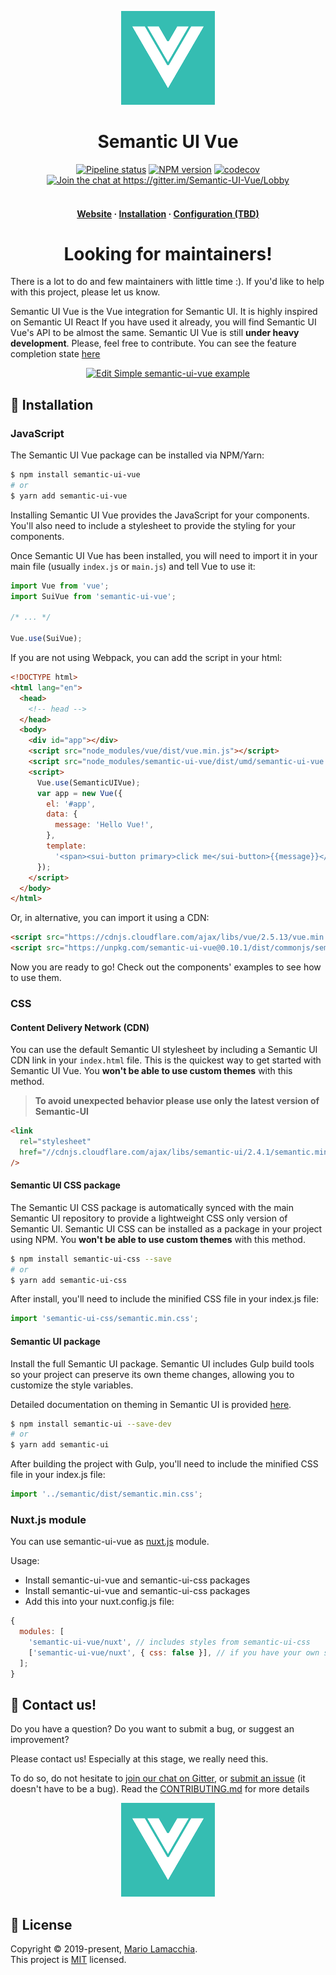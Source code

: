 <p align="center">
  <img
    src="https://raw.githubusercontent.com/Semantic-UI-Vue/Semantic-UI-Vue/master/docs/public/static/images/logo.png"
    alt="Semantic UI Vue"
  />
  <h1 align=center>Semantic UI Vue</h1>
</p>

<p align="center">
  <a href="https://github.com/Semantic-UI-Vue/Semantic-UI-Vue/actions"><img src="https://github.com/Semantic-UI-Vue/Semantic-UI-Vue/workflows/Build%20and%20Deploy/badge.svg" alt="Pipeline status"/></a>
  <a href="https://www.npmjs.com/package/semantic-ui-vue"><img src="https://badge.fury.io/js/semantic-ui-vue.svg" alt="NPM version"/></a>
  <a href="https://codecov.io/gh/Semantic-UI-Vue/Semantic-UI-Vue"><img src="https://codecov.io/gh/Semantic-UI-Vue/Semantic-UI-Vue/branch/master/graph/badge.svg" alt="codecov"/></a><br />
  <a href="https://gitter.im/Semantic-UI-Vue/Lobby"><img src="https://badges.gitter.im/Join%20Chat.svg" alt="Join the chat at https://gitter.im/Semantic-UI-Vue/Lobby"/></a>
</p>

<h4 align="center">
  <br />
  <a href="https://semantic-ui-vue.github.io">Website</a>
  ·
  <a href="#-installation">Installation</a>
  ·
  <a href="#">Configuration (TBD)</a>
</h4>

<h1 align="center">Looking for maintainers!</h1>

There is a lot to do and few maintainers with little time :). If you'd like to help with this project, please let us know.

Semantic UI Vue is the Vue integration for <a src="https://semantic-ui.com/">Semantic UI</a>. It is highly inspired on <a src="https://react.semantic-ui.com">Semantic UI React</a>
If you have used it already, you will find Semantic UI Vue's API to be almost the same. Semantic UI Vue is still **under heavy development**. Please, feel free to contribute. You can see the feature completion state [here](https://semantic-ui-vue.github.io/#/features)

<p align="center">
  <a href="https://codesandbox.io/s/618o6oy16k"><img src="https://codesandbox.io/static/img/play-codesandbox.svg" alt="Edit Simple semantic-ui-vue example"/></a>
<p>

## 🚀 Installation

### JavaScript

The Semantic UI Vue package can be installed via NPM/Yarn:

```bash
$ npm install semantic-ui-vue
# or
$ yarn add semantic-ui-vue
```

Installing Semantic UI Vue provides the JavaScript for your components. You'll also need to include a stylesheet to provide the styling for your components.

Once Semantic UI Vue has been installed, you will need to import it in your main file (usually `index.js` or `main.js`) and tell Vue to use it:

```js
import Vue from 'vue';
import SuiVue from 'semantic-ui-vue';

/* ... */

Vue.use(SuiVue);
```

If you are not using Webpack, you can add the script in your html:

```html
<!DOCTYPE html>
<html lang="en">
  <head>
    <!-- head -->
  </head>
  <body>
    <div id="app"></div>
    <script src="node_modules/vue/dist/vue.min.js"></script>
    <script src="node_modules/semantic-ui-vue/dist/umd/semantic-ui-vue.min.js"></script>
    <script>
      Vue.use(SemanticUIVue);
      var app = new Vue({
        el: '#app',
        data: {
          message: 'Hello Vue!',
        },
        template:
          '<span><sui-button primary>click me</sui-button>{{message}}</span>',
      });
    </script>
  </body>
</html>
```

Or, in alternative, you can import it using a CDN:

```html
<script src="https://cdnjs.cloudflare.com/ajax/libs/vue/2.5.13/vue.min.js"></script>
<script src="https://unpkg.com/semantic-ui-vue@0.10.1/dist/commonjs/semantic-ui-vue.js"></script>
```

Now you are ready to go! Check out the components' examples to see how to use them.

### CSS

#### Content Delivery Network (CDN)

You can use the default Semantic UI stylesheet by including a Semantic UI CDN link in your `index.html` file.
This is the quickest way to get started with Semantic UI Vue. You **won't be able to use custom themes** with this method.

> **To avoid unexpected behavior please use only the latest version of Semantic-UI**

```html
<link
  rel="stylesheet"
  href="//cdnjs.cloudflare.com/ajax/libs/semantic-ui/2.4.1/semantic.min.css"
/>
```

#### Semantic UI CSS package

The Semantic UI CSS package is automatically synced with the main Semantic UI repository to provide a lightweight CSS only version of Semantic UI.
Semantic UI CSS can be installed as a package in your project using NPM. You **won't be able to use custom themes** with this method.

```bash
$ npm install semantic-ui-css --save
# or
$ yarn add semantic-ui-css
```

After install, you'll need to include the minified CSS file in your index.js file:

```js
import 'semantic-ui-css/semantic.min.css';
```

#### Semantic UI package

Install the full Semantic UI package.
Semantic UI includes Gulp build tools so your project can preserve its own theme changes, allowing you to customize the style variables.

Detailed documentation on theming in Semantic UI is provided [here](https://semantic-ui.com/usage/theming.html).

```bash
$ npm install semantic-ui --save-dev
# or
$ yarn add semantic-ui
```

After building the project with Gulp, you'll need to include the minified CSS file in your index.js file:

```js
import '../semantic/dist/semantic.min.css';
```

### Nuxt.js module

You can use semantic-ui-vue as [nuxt.js](https://github.com/nuxt/nuxt.js) module.

Usage:

- Install semantic-ui-vue and semantic-ui-css packages
- Install semantic-ui-vue and semantic-ui-css packages
- Add this into your nuxt.config.js file:

```js
{
  modules: [
    'semantic-ui-vue/nuxt', // includes styles from semantic-ui-css
    ['semantic-ui-vue/nuxt', { css: false }], // if you have your own semantic-ui styles
  ];
}
```

## 🤝 Contact us!

Do you have a question? Do you want to submit a bug, or suggest an improvement?

Please contact us! Especially at this stage, we really need this.

To do so, do not hesitate to [join our chat on Gitter](https://gitter.im/Semantic-UI-Vue/Lobby), or [submit an issue](https://github.com/Semantic-UI-Vue/Semantic-UI-Vue/issues/new) (it doesn't have to be a bug). Read the [CONTRIBUTING.md](https://github.com/Semantic-UI-Vue/Semantic-UI-Vue/blob/master/CONTRIBUTING.md) for more details

<p align="center">
  <img
    src="https://raw.githubusercontent.com/Semantic-UI-Vue/Semantic-UI-Vue/master/docs/public/static/images/logo.png"
    alt="Semantic UI Vue"
  />
</p>

## 📝 License

Copyright © 2019-present, [Mario Lamacchia](https://github.com/mariolamacchia).<br>
This project is [MIT](https://github.com/Semantic-UI-Vue/Semantic-UI-Vue/blob/master/LICENSE.md) licensed.
